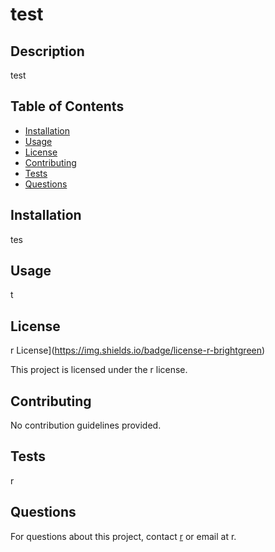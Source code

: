
  # test
  
  ## Description
  test
  
  ## Table of Contents
  - [Installation](#installation)
  - [Usage](#usage)
  - [License](#license)
  - [Contributing](#contributing)
  - [Tests](#tests)
  - [Questions](#questions)
  
  ## Installation
  tes
  
  ## Usage
  t
  
  ## License
  r License](https://img.shields.io/badge/license-r-brightgreen)
  
  This project is licensed under the r license.
  
  ## Contributing
  No contribution guidelines provided.
  
  ## Tests
  r
  
  ## Questions
  For questions about this project, contact [r](https://github.com/r) or email at r.
  
